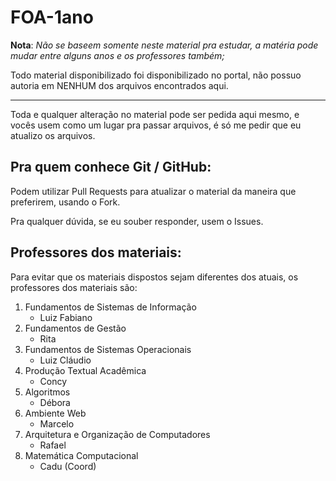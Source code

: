 # FOA-1ano

**Nota**: *Não se baseem somente neste material pra estudar, a matéria pode mudar entre alguns anos e os professores também;*

Todo material disponibilizado foi disponibilizado no portal, não possuo autoria em NENHUM dos arquivos encontrados aqui.

---

Toda e qualquer alteração no material pode ser pedida aqui mesmo, e vocês usem como um lugar pra passar arquivos, é só me pedir que eu atualizo os arquivos.

## Pra quem conhece Git / GitHub:

Podem utilizar Pull Requests para atualizar o material da maneira que preferirem, usando o Fork.

Pra qualquer dúvida, se eu souber responder, usem o Issues.

## Professores dos materiais:

Para evitar que os materiais dispostos sejam diferentes dos atuais, os professores dos materiais são:

1. Fundamentos de Sistemas de Informação
    - Luiz Fabiano
2. Fundamentos de Gestão
    - Rita
3. Fundamentos de Sistemas Operacionais
    - Luiz Cláudio
4. Produção Textual Acadêmica
    - Concy
5. Algoritmos
    - Débora
6. Ambiente Web
    - Marcelo
7. Arquitetura e Organização de Computadores
    - Rafael
8. Matemática Computacional
    - Cadu (Coord)